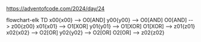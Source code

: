 https://adventofcode.com/2024/day/24

flowchart-elk TD
x00{x00} --> O0[AND]
y00{y00} --> O0[AND]
O0[AND] --> z00{z00}
x01{x01} --> O1[XOR]
y01{y01} --> O1[XOR]
O1[XOR] --> z01{z01}
x02{x02} --> O2[OR]
y02{y02} --> O2[OR]
O2[OR] --> z02{z02}
